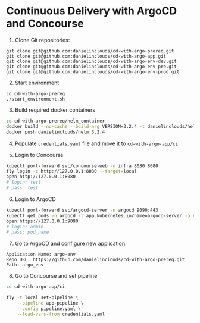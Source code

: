 
# Continuous Delivery with ArgoCD and Concourse


1. Clone Git repositories:
```
git clone git@github.com:danielinclouds/cd-with-argo-prereq.git
git clone git@github.com:danielinclouds/cd-with-argo-app.git
git clone git@github.com:danielinclouds/cd-with-argo-env-dev.git
git clone git@github.com:danielinclouds/cd-with-argo-env-pre.git
git clone git@github.com:danielinclouds/cd-with-argo-env-prod.git
```

2. Start environment 
```
cd cd-with-argo-prereq
./start_environment.sh
```

3. Build required docker containers
```sh
cd cd-with-argo-prereq/helm_container
docker build --no-cache --build-arg VERSION=3.2.4 -t danielinclouds/helm:3.2.4 .
docker push danielinclouds/helm:3.2.4
```

4. Populate `credentials.yaml` file and move it to `cd-with-argo-app/ci`

5. Login to Concourse
```sh
kubectl port-forward svc/concourse-web -n infra 8080:8080
fly login -c http://127.0.0.1:8080 --target=local
open http://127.0.0.1:8080
# login: test
# pass: test
```

6. Login to ArgoCD
```sh
kubectl port-forward svc/argocd-server -n argocd 9090:443
kubectl get pods -n argocd -l app.kubernetes.io/name=argocd-server -o name | cut -d'/' -f 2
open https://127.0.0.1:9090
# login: admin 
# pass: pod_name
```

7. Go to ArgoCD and configure new application:  
```
Application Name: argo-env  
Repo URL: https://github.com/danielinclouds/cd-with-argo-prereq.git  
Path: argo_env  
```

8. Go to Concourse and set pipeline
```sh
cd cd-with-argo-app/ci

fly -t local set-pipeline \
    --pipeline app-pipeline \
    --config pipeline.yaml \
    --load-vars-from credentials.yaml
```